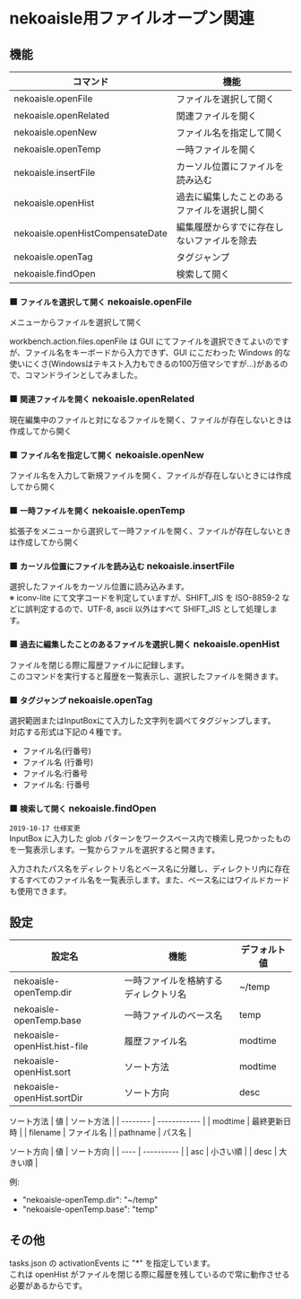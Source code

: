 # nekoaisle用ファイルオープン関連

## 機能

|             コマンド             |                     機能                     |
| -------------------------------- | -------------------------------------------- |
| nekoaisle.openFile               | ファイルを選択して開く                       |
| nekoaisle.openRelated            | 関連ファイルを開く                           |
| nekoaisle.openNew                | ファイル名を指定して開く                     |
| nekoaisle.openTemp               | 一時ファイルを開く                           |
| nekoaisle.insertFile             | カーソル位置にファイルを読み込む             |
| nekoaisle.openHist               | 過去に編集したことのあるファイルを選択し開く |
| nekoaisle.openHistCompensateDate | 編集履歴からすでに存在しないファイルを除去   |
| nekoaisle.openTag                | タグジャンプ                                 |
| nekoaisle.findOpen               | 検索して開く                                 |

### ■ `ファイルを選択して開く` nekoaisle.openFile
メニューからファイルを選択して開く

workbench.action.files.openFile は GUI にてファイルを選択できてよいのですが、ファイル名をキーボードから入力できず、GUI にこだわった Windows 的な使いにくさ(Windowsはテキスト入力もできるの100万倍マシですが…)があるので、コマンドラインとしてみました。

### ■ `関連ファイルを開く` nekoaisle.openRelated 
現在編集中のファイルと対になるファイルを開く、ファイルが存在しないときは作成してから開く

### ■ `ファイル名を指定して開く`  nekoaisle.openNew 
ファイル名を入力して新規ファイルを開く、ファイルが存在しないときには作成してから開く

### ■ `一時ファイルを開く` nekoaisle.openTemp
拡張子をメニューから選択して一時ファイルを開く、ファイルが存在しないときは作成してから開く

### ■ `カーソル位置にファイルを読み込む` nekoaisle.insertFile
選択したファイルをカーソル位置に読み込みます。  
※ iconv-lite にて文字コードを判定していますが、SHIFT_JIS を ISO-8859-2 などに誤判定するので、UTF-8, ascii 以外はすべて SHIFT_JIS として処理します。

### ■ `過去に編集したことのあるファイルを選択し開く` nekoaisle.openHist
ファイルを閉じる際に履歴ファイルに記録します。  
このコマンドを実行すると履歴を一覧表示し、選択したファイルを開きます。

### ■ `タグジャンプ` nekoaisle.openTag

選択範囲またはInputBoxにて入力した文字列を調べてタグジャンプします。  
対応する形式は下記の４種です。
* ファイル名(行番号)
* ファイル名 (行番号)
* ファイル名:行番号
* ファイル名: 行番号

### ■ `検索して開く` nekoaisle.findOpen
`2019-10-17 仕様変更`  
InputBox に入力した glob パターンをワークスペース内で検索し見つかったものを一覧表示します。一覧からファルを選択すると開きます。


入力されたパス名をディレクトリ名とベース名に分離し、ディレクトリ内に存在するすべてのファイル名を一覧表示します。また、ベース名にはワイルドカードも使用できます。

## 設定

|           設定名           |                 機能                 | デフォルト値 |
| -------------------------- | ------------------------------------ | ------------ |
| nekoaisle-openTemp.dir     | 一時ファイルを格納するディレクトリ名 | ~/temp       |
| nekoaisle-openTemp.base    | 一時ファイルのベース名               | temp         |
| nekoaisle-openHist.hist-file | 履歴ファイル名                     | modtime      |
| nekoaisle-openHist.sort    | ソート方法                           | modtime      |
| nekoaisle-openHist.sortDir | ソート方向                           | desc         |

ソート方法
|    値    |  ソート方法  |
| -------- | ------------ |
| modtime  | 最終更新日時 |
| filename | ファイル名   |
| pathname | パス名       |

ソート方向
|  値  | ソート方向 |
| ---- | ---------- |
| asc  | 小さい順   |
| desc | 大きい順   |

例:
* "nekoaisle-openTemp.dir": "~/temp"  
* "nekoaisle-openTemp.base": "temp"  

## その他

tasks.json の activationEvents に "*" を指定しています。  
これは openHist がファイルを閉じる際に履歴を残しているので常に動作させる必要があるからです。